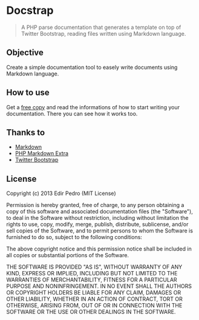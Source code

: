 Docstrap
==================================================

> A PHP parse documentation that generates a template on top of Twitter Bootstrap, reading files written using Markdown language.


Objective
--------------------------------------------------

Create a simple documentation tool to easely write documents using Markdown language.


How to use
--------------------------------------------------

Get a [free copy](http://hub.edirpedro.com.br/docstrap) and read the informations of how to start writing your documentation. There you can see how it works too.


Thanks to
--------------------------------------------------

- [Markdown](http://en.wikipedia.org/wiki/Markdown)
- [PHP Markdown Extra](http://michelf.ca/projects/php-markdown/extra/)
- [Twitter Bootstrap](http://twitter.github.com/bootstrap)


License
--------------------------------------------------

Copyright (c) 2013 Edir Pedro (MIT License)

Permission is hereby granted, free of charge, to any person obtaining a copy of this software and associated documentation files (the "Software"), to deal in the Software without restriction, including without limitation the rights to use, copy, modify, merge, publish, distribute, sublicense, and/or sell copies of the Software, and to permit persons to whom the Software is furnished to do so, subject to the following conditions:

The above copyright notice and this permission notice shall be included in all copies or substantial portions of the Software.

THE SOFTWARE IS PROVIDED "AS IS", WITHOUT WARRANTY OF ANY KIND, EXPRESS OR IMPLIED, INCLUDING BUT NOT LIMITED TO THE WARRANTIES OF MERCHANTABILITY, FITNESS FOR A PARTICULAR PURPOSE AND NONINFRINGEMENT. IN NO EVENT SHALL THE AUTHORS OR COPYRIGHT HOLDERS BE LIABLE FOR ANY CLAIM, DAMAGES OR OTHER LIABILITY, WHETHER IN AN ACTION OF CONTRACT, TORT OR OTHERWISE, ARISING FROM, OUT OF OR IN CONNECTION WITH THE SOFTWARE OR THE USE OR OTHER DEALINGS IN THE SOFTWARE.

